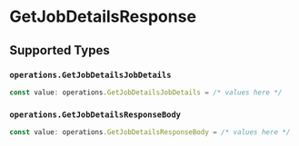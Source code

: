# GetJobDetailsResponse


## Supported Types

### `operations.GetJobDetailsJobDetails`

```typescript
const value: operations.GetJobDetailsJobDetails = /* values here */
```

### `operations.GetJobDetailsResponseBody`

```typescript
const value: operations.GetJobDetailsResponseBody = /* values here */
```


